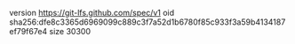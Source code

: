 version https://git-lfs.github.com/spec/v1
oid sha256:dfe8c3365d6969099c889c3f7a52d1b6780f85c933f3a59b4134187ef79f67e4
size 30300
